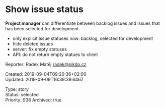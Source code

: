 # Show issue status

**Project manager** can differentiate between backlog issues and issues that has been selected for development.

- only explicit issue statuses now: backlog, selected for development
- hide deleted issues
- server: fix empty statuses
- API: do not return empty statues to client

Reporter: Radek Matěj <radek@nikdo.cz>  

Created: 2019-09-04T09:20:36+02:00  
Updated: 2019-09-09T16:39:39.646Z

Type: story  
Status: selected  
Priority: 938
Archived: true
